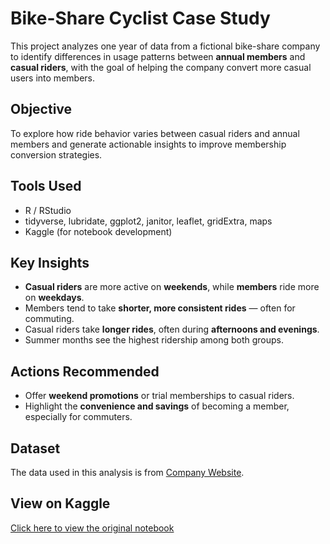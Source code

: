 # Bike-Share Cyclist Case Study

This project analyzes one year of data from a fictional bike-share company to identify differences in usage patterns between **annual members** and **casual riders**, with the goal of helping the company convert more casual users into members.

## Objective
To explore how ride behavior varies between casual riders and annual members and generate actionable insights to improve membership conversion strategies.

## Tools Used
- R / RStudio
- tidyverse, lubridate, ggplot2, janitor, leaflet, gridExtra, maps
- Kaggle (for notebook development)

## Key Insights
- **Casual riders** are more active on **weekends**, while **members** ride more on **weekdays**.
- Members tend to take **shorter, more consistent rides** — often for commuting.
- Casual riders take **longer rides**, often during **afternoons and evenings**.
- Summer months see the highest ridership among both groups.

## Actions Recommended
- Offer **weekend promotions** or trial memberships to casual riders.
- Highlight the **convenience and savings** of becoming a member, especially for commuters.

## Dataset
The data used in this analysis is from [Company Website](https://divvy-tripdata.s3.amazonaws.com/index.html).

## View on Kaggle
[Click here to view the original notebook](https://www.kaggle.com/code/sepidehmoshfeghi/bike-share-cyclists)
